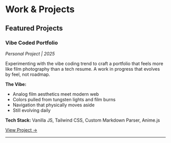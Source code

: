# Work & Projects

## Featured Projects

### Vibe Coded Portfolio
*Personal Project | 2025*

Experimenting with the vibe coding trend to craft a portfolio that feels more like film photography than a tech resume. A work in progress that evolves by feel, not roadmap.

**The Vibe:**
- Analog film aesthetics meet modern web
- Colors pulled from tungsten lights and film burns
- Navigation that physically moves aside
- Still evolving daily

**Tech Stack:** Vanilla JS, Tailwind CSS, Custom Markdown Parser, Anime.js

[View Project →](projects/vibe-coded-portfolio)

---